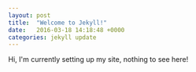 ```yaml
---
layout: post
title:  "Welcome to Jekyll!"
date:   2016-03-18 14:18:48 +0000
categories: jekyll update
---
```

Hi, I'm currently setting up my site, nothing to see here!
